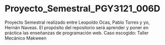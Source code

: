 # Proyecto_Semestral_PGY3121_006D
Proyecto Semestral realizado entre Leopoldo Ocas, Pablo Torres y yo, Hernán Naveas.
El propósito del repositorio será aprender y poner en práctica las enseñanzas de programación web.
Caso escogido: Taller Mecánico Makween
